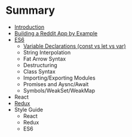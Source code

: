 # Summary

* [Introduction](README.md)
* [Building a Reddit App by Example](building_a_reddit_app_by_example.md)
* [ES6](ES6.md)
   * [Variable Declarations (const vs let vs var)](variable_declarations_const_vs_let_vs_var.md)
   * String Interpolation
   * Fat Arrow Syntax
   * Destructuring
   * Class Syntax
   * Importing/Exporting Modules
   * Promises and Aysnc/Await
   * Symbols/WeakSet/WeakMap
* React
* [Redux](React.md)
* Style Guide
   * React
   * Redux
   * ES6

